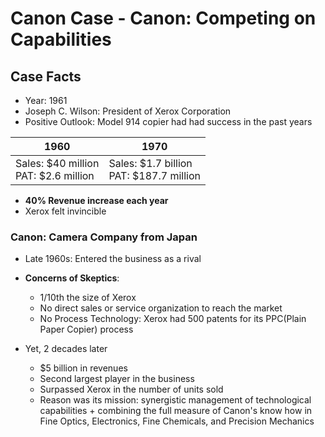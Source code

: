 # Canon Case - Canon: Competing on Capabilities

## Case Facts
- Year: 1961
- Joseph C. Wilson: President of Xerox Corporation
- Positive Outlook: Model 914 copier had had success in the past years

<table>
	<thead>
		<tr>
			<th>1960</th>
			<th>1970</th>
		</tr>
	</thead>
	<tbody>
		<tr>
			<td>
				Sales: $40 million
				<br>
				PAT: $2.6 million
			</td>
			<td>
				Sales: $1.7 billion
				<br>
				PAT: $187.7 million
			</td>
		</tr>
	</tbody>
</table>

- __40% Revenue increase each year__
- Xerox felt invincible

### Canon: Camera Company from Japan
- Late 1960s: Entered the business as a rival
- __Concerns of Skeptics__:
	- 1/10th the size of Xerox
	- No direct sales or service organization to reach the market
	- No Process Technology: Xerox had 500 patents for its PPC(Plain Paper Copier) process

- Yet, 2 decades later 
	- $5 billion in revenues
	- Second largest player in the business
	- Surpassed Xerox in the number of units sold
	- Reason was its mission: synergistic management of technological capabilities + combining the full measure of Canon's know how in Fine Optics, Electronics, Fine Chemicals, and Precision Mechanics